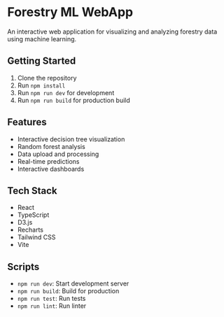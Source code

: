 # Forestry ML WebApp

An interactive web application for visualizing and analyzing forestry data using machine learning.

## Getting Started

1. Clone the repository
2. Run `npm install`
3. Run `npm run dev` for development
4. Run `npm run build` for production build

## Features

- Interactive decision tree visualization
- Random forest analysis
- Data upload and processing
- Real-time predictions
- Interactive dashboards

## Tech Stack

- React
- TypeScript
- D3.js
- Recharts
- Tailwind CSS
- Vite

## Scripts

- `npm run dev`: Start development server
- `npm run build`: Build for production
- `npm run test`: Run tests
- `npm run lint`: Run linter
